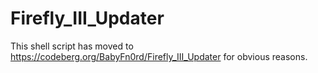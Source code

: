 # Firefly_III_Updater
This shell script has moved to https://codeberg.org/BabyFn0rd/Firefly_III_Updater for obvious reasons.
